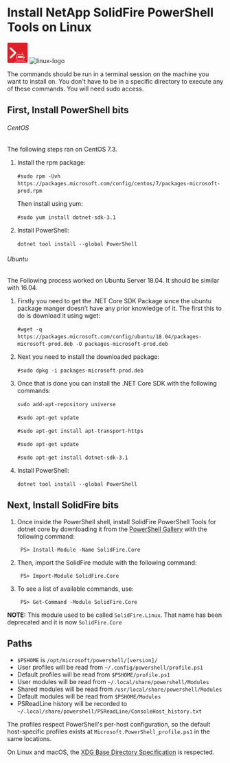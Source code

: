 # Install NetApp SolidFire PowerShell Tools on Linux

![solidfire-powershell-logo](../../docs/product.png) ![linux-logo](linux-logo-small.png)

The commands should be run in a terminal session on the machine you want to install on. You don't have to be in a specific directory to execute any of these commands. You will need sudo access. 

## First, Install PowerShell bits
###### CentOS
The following steps ran on CentOS 7.3.

1. Install the rpm package:

    `#sudo rpm -Uvh https://packages.microsoft.com/config/centos/7/packages-microsoft-prod.rpm`

    Then install using yum:

    `#sudo yum install dotnet-sdk-3.1`

2. Install PowerShell:

   `dotnet tool install --global PowerShell`

###### Ubuntu
The Following process worked on Ubuntu Server 18.04. It should be similar with 16.04. 

1. Firstly you need to get the .NET Core SDK Package since the ubuntu package manger doesn’t have any prior knowledge of it. 
   The first this to do is download it using wget:

   `#wget -q https://packages.microsoft.com/config/ubuntu/18.04/packages-microsoft-prod.deb -O packages-microsoft-prod.deb`
   

2. Next you need to install the downloaded package:

   `#sudo dpkg -i packages-microsoft-prod.deb`
   
   
3. Once that is done you can install the .NET Core SDK with the following commands:


   `sudo add-apt-repository universe`
   
   `#sudo apt-get update`
   
   `#sudo apt-get install apt-transport-https`
   
   `#sudo apt-get update`
   
   `#sudo apt-get install dotnet-sdk-3.1`
   
4. Install PowerShell:

   `dotnet tool install --global PowerShell`

## Next, Install SolidFire bits

1. Once inside the PowerShell shell, install SolidFire PowerShell Tools for dotnet core by downloading it from the [PowerShell Gallery](powershellgallery.com) with the following command:

        PS> Install-Module -Name SolidFire.Core

1. Then, import the SolidFire module with the following command:

        PS> Import-Module SolidFire.Core

1. To see a list of available commands, use:

        PS> Get-Command -Module SolidFire.Core

**NOTE:** This module used to be called `SolidFire.Linux`. That name has been deprecated and it is now `SolidFire.Core`

## Paths

* `$PSHOME` is `/opt/microsoft/powershell/[version]/`
* User profiles will be read from `~/.config/powershell/profile.ps1`
* Default profiles will be read from `$PSHOME/profile.ps1`
* User modules will be read from `~/.local/share/powershell/Modules`
* Shared modules will be read from `/usr/local/share/powershell/Modules`
* Default modules will be read from `$PSHOME/Modules`
* PSReadLine history will be recorded to `~/.local/share/powershell/PSReadLine/ConsoleHost_history.txt`

The profiles respect PowerShell's per-host configuration,
so the default host-specific profiles exists at `Microsoft.PowerShell_profile.ps1` in the same locations.

On Linux and macOS, the [XDG Base Directory Specification][xdg-bds] is respected.

[xdg-bds]: https://specifications.freedesktop.org/basedir-spec/basedir-spec-latest.html

